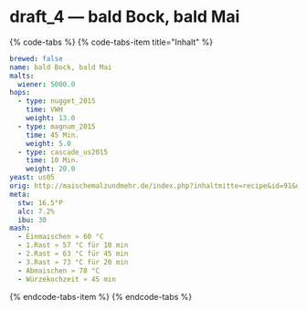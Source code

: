 # draft\_4 — bald Bock, bald Mai

{% code-tabs %}
{% code-tabs-item title="Inhalt" %}
```yaml
brewed: false
name: bald Bock, bald Mai
malts:
  wiener: 5000.0
hops:
  - type: nugget_2015
    time: VWH
    weight: 13.0
  - type: magnum_2015
    time: 45 Min.
    weight: 5.0
  - type: cascade_us2015
    time: 10 Min.
    weight: 20.0
yeast: us05
orig: http://maischemalzundmehr.de/index.php?inhaltmitte=recipe&id=91&ordertype=DESC&factoraw=20&factorsha=51&factorhav=10.8&factorha1=15.5&factorha2=6.8
meta:
  stw: 16.5°P
  alc: 7.2%
  ibu: 30
mash:
  - Einmaischen » 60 °C
  - 1.Rast » 57 °C für 10 min
  - 2.Rast » 63 °C für 45 min
  - 3.Rast » 73 °C für 20 min
  - Abmaischen » 78 °C
  - Würzekochzeit » 45 min

```
{% endcode-tabs-item %}
{% endcode-tabs %}

